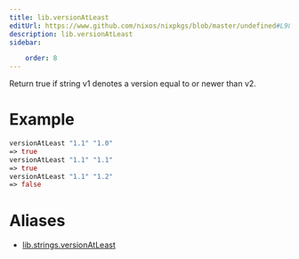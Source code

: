 ```yaml
---
title: lib.versionAtLeast
editUrl: https://www.github.com/nixos/nixpkgs/blob/master/undefined#L988C20
description: lib.versionAtLeast
sidebar:

    order: 8
---
```


Return true if string v1 denotes a version equal to or newer than v2.

# Example

```nix
versionAtLeast "1.1" "1.0"
=> true
versionAtLeast "1.1" "1.1"
=> true
versionAtLeast "1.1" "1.2"
=> false
```


# Aliases

- [lib.strings.versionAtLeast](/nix-doc-comments/reference/lib/strings/lib-strings-versionatleast)


